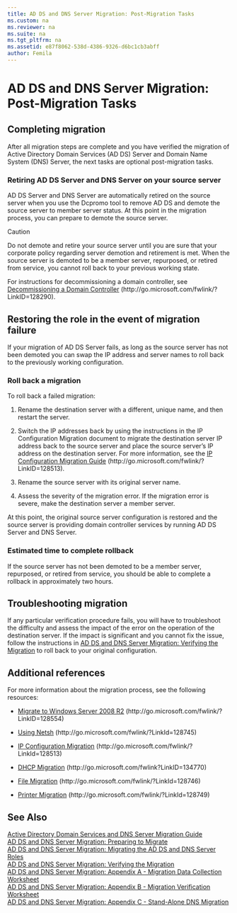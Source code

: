 ```yaml
---
title: AD DS and DNS Server Migration: Post-Migration Tasks
ms.custom: na
ms.reviewer: na
ms.suite: na
ms.tgt_pltfrm: na
ms.assetid: e87f8062-538d-4386-9326-d6bc1cb3abff
author: Femila
---
```

# AD DS and DNS Server Migration: Post-Migration Tasks
    
## Completing migration  
 After all migration steps are complete and you have verified the migration of Active Directory Domain Services \(AD DS\) Server and Domain Name System \(DNS\) Server, the next tasks are optional post\-migration tasks.  
  
### Retiring AD DS Server and DNS Server on your source server  
 AD DS Server and DNS Server are automatically retired on the source server when you use the Dcpromo tool to remove AD DS and demote the source server to member server status. At this point in the migration process, you can prepare to demote the source server.  
  
> [!CAUTION]  
>  Do not demote and retire your source server until you are sure that your corporate policy regarding server demotion and retirement is met. When the source server is demoted to be a member server, repurposed, or retired from service, you cannot roll back to your previous working state.  
  
 For instructions for decommissioning a domain controller, see [Decommissioning a Domain Controller](http://go.microsoft.com/fwlink/?LinkID=128290) \(http:\/\/go.microsoft.com\/fwlink\/?LinkID\=128290\).  
  
## Restoring the role in the event of migration failure  
 If your migration of AD DS Server fails, as long as the source server has not been demoted you can swap the IP address and server names to roll back to the previously working configuration.  
  
### Roll back a migration  
 To roll back a failed migration:  
  
1.  Rename the destination server with a different, unique name, and then restart the server.  
  
2.  Switch the IP addresses back by using the instructions in the IP Configuration Migration document to migrate the destination server IP address back to the source server and place the source server’s IP address on the destination server. For more information, see the [IP Configuration Migration Guide](http://go.microsoft.com/fwlink/?LinkID=128513) \(http:\/\/go.microsoft.com\/fwlink\/?LinkID\=128513\).  
  
3.  Rename the source server with its original server name.  
  
4.  Assess the severity of the migration error. If the migration error is severe, make the destination server a member server.  
  
 At this point, the original source server configuration is restored and the source server is providing domain controller services by running AD DS Server and DNS Server.  
  
### Estimated time to complete rollback  
 If the source server has not been demoted to be a member server, repurposed, or retired from service, you should be able to complete a rollback in approximately two hours.  
  
## Troubleshooting migration  
 If any particular verification procedure fails, you will have to troubleshoot the difficulty and assess the impact of the error on the operation of the destination server. If the impact is significant and you cannot fix the issue, follow the instructions in [AD DS and DNS Server Migration: Verifying the Migration](../Topic/AD-DS-and-DNS-Server-Migration--Verifying-the-Migration.md) to roll back to your original configuration.  
  
## Additional references  
 For more information about the migration process, see the following resources:  
  
-   [Migrate to Windows Server 2008 R2](http://go.microsoft.com/fwlink/?LinkID=128554) \(http:\/\/go.microsoft.com\/fwlink\/?LinkID\=128554\)  
  
-   [Using Netsh](http://go.microsoft.com/fwlink/?LinkId=128745) \(http:\/\/go.microsoft.com\/fwlink\/?LinkId\=128745\)  
  
-   [IP Configuration Migration](http://go.microsoft.com/fwlink/?LinkId=128513) \(http:\/\/go.microsoft.com\/fwlink\/?LinkId\=128513\)  
  
-   [DHCP Migration](http://go.microsoft.com/fwlink?LinkID=134770) \(http:\/\/go.microsoft.com\/fwlink?LinkID\=134770\)  
  
-   [File Migration](http://go.microsoft.com/fwlink/?LinkId=128746) \(http:\/\/go.microsoft.com\/fwlink\/?LinkId\=128746\)  
  
-   [Printer Migration](http://go.microsoft.com/fwlink/?LinkId=128749) \(http:\/\/go.microsoft.com\/fwlink\/?LinkId\=128749\)  
  
## See Also  
 [Active Directory Domain Services and DNS Server Migration Guide](../Topic/Active-Directory-Domain-Services-and-DNS-Server-Migration-Guide.md)   
 [AD DS and DNS Server Migration: Preparing to Migrate](../Topic/AD-DS-and-DNS-Server-Migration--Preparing-to-Migrate.md)   
 [AD DS and DNS Server Migration: Migrating the AD DS and DNS Server Roles](../Topic/AD-DS-and-DNS-Server-Migration--Migrating-the-AD-DS-and-DNS-Server-Roles.md)   
 [AD DS and DNS Server Migration: Verifying the Migration](../Topic/AD-DS-and-DNS-Server-Migration--Verifying-the-Migration.md)   
 [AD DS and DNS Server Migration: Appendix A - Migration Data Collection Worksheet](../Topic/AD-DS-and-DNS-Server-Migration--Appendix-A---Migration-Data-Collection-Worksheet.md)   
 [AD DS and DNS Server Migration: Appendix B - Migration Verification Worksheet](../Topic/AD-DS-and-DNS-Server-Migration--Appendix-B---Migration-Verification-Worksheet.md)   
 [AD DS and DNS Server Migration: Appendix C - Stand-Alone DNS Migration](../Topic/AD-DS-and-DNS-Server-Migration--Appendix-C---Stand-Alone-DNS-Migration.md)  
  
  